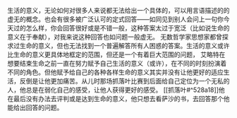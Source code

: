 生活的意义，无论如何对很多人来说都无法给出一个具体的，可以用言语描述的的虚无的概念。也会有很多被广泛认可的定式回答——如同见到别人会问上一句你今天过的怎么样，你会回答很好或是不错一般，这种答案太过于宽泛（比如说生命的意义在于奉献），对我来说这种回答也如问题一般虚无。
无数哲学家思想家都曾探求过生命的意义，但也无法找到一个普遍解答所有人困惑的答案。生活的意义或许比生命的意义更具体地框定的范围，但还是一个有着巨大范围的问题，
艾略特在想要结束生命之前一直在努力赋予自己生活的意义（或许），在不同的时刻扮演着不同的角色。但他赋予给自己的各种各样生命的意义其实并没有让他更好的适应生活，反倒是让他更加痛苦。从儿时那场抓落叶比赛到后面给自己定位为一个无私的人，他总是在弱化自己的感受，让他人获得更好的感受。
[[抓落叶#^528a18]]他在最后没有办法去评判或是达到生命的意义，他只想去看萨沙的书，去回答那个他能给出回答的问题。